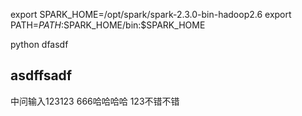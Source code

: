 export SPARK_HOME=/opt/spark/spark-2.3.0-bin-hadoop2.6
export PATH=$PATH:$SPARK_HOME/bin:$SPARK_HOME


python dfasdf 

## asdffsadf
中问输入123123 666哈哈哈哈
123不错不错